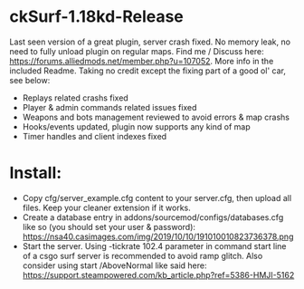 # ckSurf-1.18kd-Release
  Last seen version of a great plugin, server crash fixed.
  No memory leak, no need to fully unload plugin on regular maps.
  Find me / Discuss here: https://forums.alliedmods.net/member.php?u=107052. More info in the included Readme.
  Taking no credit except the fixing part of a good ol' car, see below:
  - Replays related crashs fixed
  - Player & admin commands related issues fixed
  - Weapons and bots management reviewed to avoid errors & map crashs
  - Hooks/events updated, plugin now supports any kind of map
  - Timer handles and client indexes fixed

# Install:
  - Copy cfg/server_example.cfg content to your server.cfg, then upload all files. Keep your cleaner extension if it works.
  - Create a database entry in addons/sourcemod/configs/databases.cfg like so (you should set your user & password):
  https://nsa40.casimages.com/img/2019/10/10/191010010823736378.png
  - Start the server. Using -tickrate 102.4 parameter in command start line of a csgo surf server is recommended to avoid ramp glitch.
  Also consider using start /AboveNormal like said here: https://support.steampowered.com/kb_article.php?ref=5386-HMJI-5162
